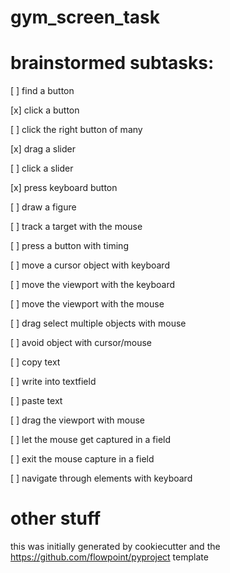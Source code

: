 # gym_screen_task

# brainstormed subtasks:

[ ] find a button

[x] click a button

[ ] click the right button of many

[x] drag a slider

[ ] click a slider
 
[x] press keyboard button
 
[ ] draw a figure
 
[ ] track a target with the mouse
 
[ ] press a button with timing
 
[ ] move a cursor object with keyboard
 
[ ] move the viewport with the keyboard
 
[ ] move the viewport with the mouse
 
[ ] drag select multiple objects with mouse
 
[ ] avoid object with cursor/mouse
 
[ ] copy text
 
[ ] write into textfield
 
[ ] paste text
 
[ ] drag the viewport with mouse
 
[ ] let the mouse get captured in a field
 
[ ] exit the mouse capture in a field

[ ] navigate through elements with keyboard

# other stuff

this was initially generated by cookiecutter and the https://github.com/flowpoint/pyproject template




